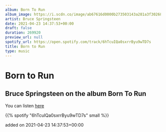```yaml
---
album: Born To Run
album_image: https://i.scdn.co/image/ab67616d0000b273503143a281a3f30268dcd9f9
artist: Bruce Springsteen
date: 2021-04-23 14:37:53+00:00
draft: false
duration: 269920
preview_url: null
spotify_url: https://open.spotify.com/track/6hTcuIQa0sxrrByu9wTD7s
title: Born to Run
type: music
---
```



# Born to Run

## Bruce Springsteen on the album Born To Run

You can listen [here](https://open.spotify.com/track/6hTcuIQa0sxrrByu9wTD7s)

{{% spotify "6hTcuIQa0sxrrByu9wTD7s" small %}}

added on 2021-04-23 14:37:53+00:00
